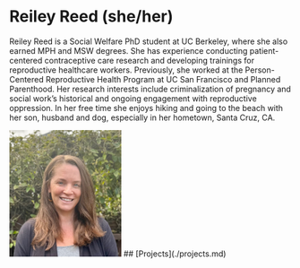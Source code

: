 # Reiley Reed (she/her)
Reiley Reed is a Social Welfare PhD student at UC Berkeley, where she also earned MPH and MSW degrees. She has experience conducting patient-centered contraceptive care research and developing trainings for reproductive healthcare workers. Previously, she worked at the Person-Centered Reproductive Health Program at UC San Francisco and Planned Parenthood. Her research interests include criminalization of pregnancy and social work’s historical and ongoing engagement with reproductive oppression. In her free time she enjoys hiking and going to the beach with her son, husband and dog, especially in her hometown, Santa Cruz, CA. 


<img src="./images/reileyreed.jpg" width="200" />
## [Projects](./projects.md)